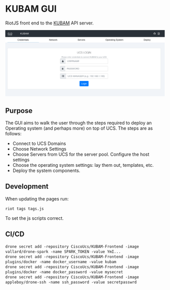 # KUBAM GUI

RiotJS front end to the [KUBAM](https://github.com/CiscoUcs/KUBAM) API server. 

![](./images/dash.png)

## Purpose
The GUI aims to walk the user through the steps required to deploy an Operating system (and perhaps more) on top of UCS.  The steps are as follows: 

* Connect to UCS Domains
* Choose Network Settings
* Choose Servers from UCS for the server pool. Configure the host settings
* Choose the operating system settings: lay them out, templates, etc. 
* Deploy the system components. 

## Development

When updating the pages run:

```
riot tags tags.js
```
To set the js scripts correct. 


## CI/CD

```
drone secret add -repository CiscoUcs/KUBAM-Frontend -image vallard/drone-spark -name SPARK_TOKEN -value YmI...
drone secret add -repository CiscoUcs/KUBAM-Frontend -image plugins/docker -name docker_username -value kubam
drone secret add -repository CiscoUcs/KUBAM-Frontend -image plugins/docker -name docker_password -value mysecret
drone secret add -repository CiscoUcs/KUBAM-Frontend -image appleboy/drone-ssh -name ssh_password -value secretpasswrd
```
